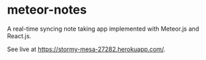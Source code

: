 # meteor-notes

A real-time syncing note taking app implemented with Meteor.js and React.js.

See live at https://stormy-mesa-27282.herokuapp.com/.